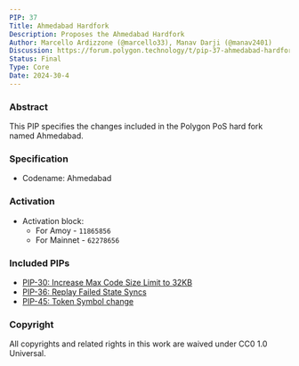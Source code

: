 ```yaml
---
PIP: 37
Title: Ahmedabad Hardfork
Description: Proposes the Ahmedabad Hardfork 
Author: Marcello Ardizzone (@marcello33), Manav Darji (@manav2401)
Discussion: https://forum.polygon.technology/t/pip-37-ahmedabad-hardfork/13885
Status: Final
Type: Core
Date: 2024-30-4
---
```

### Abstract

This PIP specifies the changes included in the Polygon PoS hard fork named Ahmedabad.

### Specification

- Codename: Ahmedabad

### Activation

- Activation block:
  * For Amoy - `11865856`
  * For Mainnet - `62278656`

### Included PIPs

  *   [PIP-30: Increase Max Code Size Limit to 32KB](https://github.com/maticnetwork/Polygon-Improvement-Proposals/blob/main/PIPs/PIP-30.md)
  *   [PIP-36: Replay Failed State Syncs](https://github.com/maticnetwork/Polygon-Improvement-Proposals/blob/main/PIPs/PIP-36.md)
  *   [PIP-45: Token Symbol change](https://github.com/maticnetwork/Polygon-Improvement-Proposals/blob/main/PIPs/PIP-45.md)

### Copyright

All copyrights and related rights in this work are waived under CC0 1.0 Universal.
